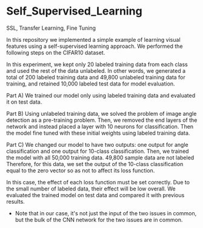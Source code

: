 # Self_Supervised_Learning
SSL, Transfer Learning, Fine Tuning

In this repository we implemented a simple example of learning visual features using a self-supervised learning approach. We performed the following steps on the CIFAR10 dataset.

In this experiment, we kept only 20 labeled training data from each class and used the rest of the data unlabeled. In other words, we generated a total of 200 labeled training data and 49,800 unlabeled training data for training, and retained 10,000 labeled test data for model evaluation.

Part A) We trained our model only using labeled training data and evaluated it on test data.

Part B) Using unlabeled training data, we solved the problem of image angle detection as a pre-training problem. Then, we removed the end layers of the network and instead placed a layer with 10 neurons for classification. Then the model fine tuned with these initial weights using labeled training data.

Part C) We changed our model to have two outputs: one output for angle classification and one output for 10-class classification. Then, we trained the model with all 50,000 training data. 49,800 sample data are not labeled Therefore, for this data, we set the output of the 10-class classification equal to the zero vector so as not to affect its loss function.

  In this case, the effect of each loss function must be set correctly. Due to the small number of labeled data, their effect will be low overall. We evaluated the trained model on test data and compared it with previous results.

* Note that in our case, it's not just the input of the two issues in common, but the bulk of the CNN network for the two issues are in common.
